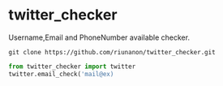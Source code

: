 # twitter_checker
Username,Email and PhoneNumber available checker.

```
git clone https://github.com/riunanon/twitter_checker.git
```
```py
from twitter_checker import twitter
twitter.email_check('mail@ex)
```
